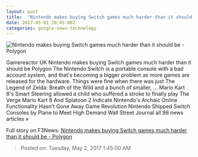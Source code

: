 ```yaml
---
layout: post
title:  "Nintendo makes buying Switch games much harder than it should be - Polygon"
date: 2017-05-01 20:45:00Z
categories: google-news-technology
---
```


![Nintendo makes buying Switch games much harder than it should be - Polygon](https://cdn0.vox-cdn.com/thumbor/Md7klqdB_mJcxS2wI3anJ0w9oIo=/0x0:3840x2160/1600x900/cdn0.vox-cdn.com/uploads/chorus_image/image/54566315/Nintendo_Switch_2.0.0.jpg)

Gamereactor UK Nintendo makes buying Switch games much harder than it should be Polygon The Nintendo Switch is a portable console with a bad account system, and that's becoming a bigger problem as more games are released for the hardware. Things were fine when there was just The Legend of Zelda: Breath of the Wild and a bunch of smaller, ... Mario Kart 8's Smart Steering allowed a child who suffered a stroke to finally play The Verge Mario Kart 8 And Splatoon 2 Indicate Nintendo's Archaic Online Functionality Hasn't Gone Away Game Revolution Nintendo Shipped Switch Consoles by Plane to Meet High Demand Wall Street Journal all 98 news articles »


Full story on F3News: [Nintendo makes buying Switch games much harder than it should be - Polygon](http://www.f3nws.com/n/xagqHF)

> Posted on: Tuesday, May 2, 2017 1:45:00 AM
